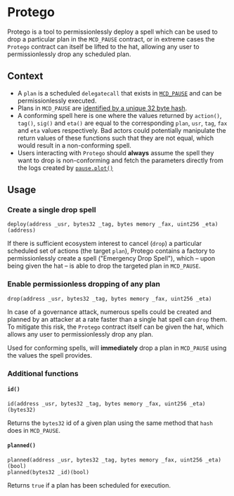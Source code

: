 # Protego

Protego is a tool to permissionlessly deploy a spell which can be used to drop a particular plan in the `MCD_PAUSE`
contract, or in extreme cases the `Protego` contract can itself be lifted to the hat, allowing any user to
permissionlessly drop any scheduled plan.

## Context

- A `plan` is a scheduled `delegatecall` that exists in [`MCD_PAUSE`](https://github.com/makerdao/ds-pause) and can be
  permissionlessly executed.
- Plans in `MCD_PAUSE` are [identified by a unique 32 byte hash](https://github.com/makerdao/ds-pause/blob/master/src/pause.sol#L99).
- A conforming spell here is one where the values returned by `action()`, `tag()`, `sig()` and `eta()` are equal to the
  corresponding `plan`, `usr`, `tag`, `fax` and `eta` values respectively. Bad actors could potentially manipulate the
  return values of these functions such that they are not equal, which would result in a non-conforming spell.
- Users interacting with `Protego` should **always** assume the spell they want to drop is non-conforming and fetch the
    parameters directly from the logs created by [`pause.plot()`](https://etherscan.deth.net/address/0xbe286431454714f511008713973d3b053a2d38f3#L189-L203)

## Usage

### Create a single drop spell

```solidity
deploy(address _usr, bytes32 _tag, bytes memory _fax, uint256 _eta)(address)
```

If there is sufficient ecosystem interest to cancel (`drop`) a particular scheduled set of actions (the target `plan`),
Protego contains a factory to permissionlessly create a spell ("Emergency Drop Spell"), which &ndash; upon being given
the hat &ndash; is able to drop the targeted plan in `MCD_PAUSE`.

### Enable permissionless dropping of any plan

```solidity
drop(address _usr, bytes32 _tag, bytes memory _fax, uint256 _eta)
```

In case of a governance attack, numerous spells could be created and planned by an attacker at a rate faster than a
single hat spell can `drop` them. To mitigate this risk, the `Protego` contract itself can be given the hat, which
allows any user to permissionlessly drop any plan.

Used for conforming spells, will **immediately** drop a plan in `MCD_PAUSE` using the values the spell provides.

### Additional functions

#### `id()`

```solidity
id(address _usr, bytes32 _tag, bytes memory _fax, uint256 _eta)(bytes32)
```

Returns the `bytes32` id of a given plan using the same method that `hash` does in `MCD_PAUSE`.

#### `planned()`

```solidity
planned(address _usr, bytes32 _tag, bytes memory _fax, uint256 _eta)(bool)
planned(bytes32 _id)(bool)
```

Returns `true` if a plan has been scheduled for execution.
